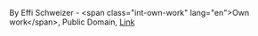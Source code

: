 By Effi Schweizer - &lt;span class=&quot;int-own-work&quot; lang=&quot;en&quot;&gt;Own work&lt;/span&gt;, Public Domain, <a href="https://commons.wikimedia.org/w/index.php?curid=3089552">Link</a>